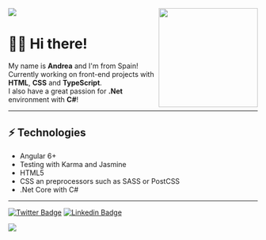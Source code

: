 
<img src='https://s3.us-west-2.amazonaws.com/secure.notion-static.com/9828b584-1ed8-487b-a846-2e729598d9b3/10.png?X-Amz-Algorithm=AWS4-HMAC-SHA256&X-Amz-Credential=AKIAT73L2G45O3KS52Y5%2F20210328%2Fus-west-2%2Fs3%2Faws4_request&X-Amz-Date=20210328T115436Z&X-Amz-Expires=86400&X-Amz-Signature=f00a39f7d59e9060695387ba6e953bbd228f4a523cc3cab18f21fd82576aa8a4&X-Amz-SignedHeaders=host&response-content-disposition=filename%20%3D%2210.png%22'>


<img align='right' src='https://user-images.githubusercontent.com/5713670/87202985-820dcb80-c2b6-11ea-9f56-7ec461c497c3.gif' width='200"'>

<h1>🙋🏻 Hi there!</h1> 

My name is <strong>Andrea</strong> and I'm from Spain!
<br/>
Currently working on front-end projects with <strong>HTML</strong>, <strong>CSS</strong> and <strong>TypeScript</strong>.
<br/>
I also have a great passion for <strong>.Net</strong> environment with <strong>C#</strong>!
<hr/>
<h2>⚡ Technologies</h2>
<ul>
  <li>Angular 6+</li>
  <li>Testing with Karma and Jasmine</li>
  <li>HTML5</li>
  <li>CSS an preprocessors such as SASS or PostCSS</li>
  <li>.Net Core with C#</li>
</ul>

<hr/>

[![Twitter Badge](https://img.shields.io/badge/-@snvfyy-1ca0f1?style=flat-square&labelColor=1ca0f1&logo=twitter&logoColor=white&link=https://twitter.com/Snvfyy)](https://twitter.com/Snvfyy) [![Linkedin Badge](https://img.shields.io/badge/-andreamarinosa-blue?style=flat-square&logo=Linkedin&logoColor=white&link=https://www.linkedin.com/in/andreamarinosa/)](https://www.linkedin.com/in/andreamarinosa/)

<img src='https://s3.us-west-2.amazonaws.com/secure.notion-static.com/9828b584-1ed8-487b-a846-2e729598d9b3/10.png?X-Amz-Algorithm=AWS4-HMAC-SHA256&X-Amz-Credential=AKIAT73L2G45O3KS52Y5%2F20210328%2Fus-west-2%2Fs3%2Faws4_request&X-Amz-Date=20210328T115436Z&X-Amz-Expires=86400&X-Amz-Signature=f00a39f7d59e9060695387ba6e953bbd228f4a523cc3cab18f21fd82576aa8a4&X-Amz-SignedHeaders=host&response-content-disposition=filename%20%3D%2210.png%22'>
